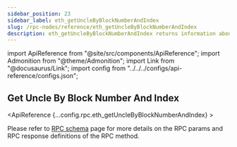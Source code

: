 ```yaml
---
sidebar_position: 23
sidebar_label: eth_getUncleByBlockNumberAndIndex
slug: /rpc-nodes/reference/eth_getUncleByBlockNumberAndIndex
description: eth_getUncleByBlockNumberAndIndex returns information about an uncle of a by block number and index. Useful for accessing specific uncle block data.
---
```


import ApiReference from "@site/src/components/ApiReference";
import Admonition from "@theme/Admonition";
import Link from "@docusaurus/Link";
import config from "../../../configs/api-reference/configs.json";

<head>
    <title>eth_getUncleByBlockNumberAndIndex RPC Method - Moralis Documentation</title>
</head>

## Get Uncle By Block Number And Index

<ApiReference {...config.rpc.eth_getUncleByBlockNumberAndIndex} >
<Admonition type="info" title="Note">

<p>
Please refer to <a href="/rpc-nodes/reference/evm-rpc-schema">RPC schema</a> page for more details on the RPC params and RPC response definitions of the RPC method. 
</p>
</Admonition>
</ApiReference>
